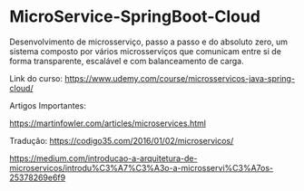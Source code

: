 # MicroService-SpringBoot-Cloud

Desenvolvimento de microsserviço, passo a passo e do absoluto zero, um sistema composto por vários microsserviços que comunicam entre si de forma transparente, escalável e com balanceamento de carga.

Link do curso: https://www.udemy.com/course/microsservicos-java-spring-cloud/

Artigos Importantes:

https://martinfowler.com/articles/microservices.html

Tradução: https://codigo35.com/2016/01/02/microservicos/

https://medium.com/introducao-a-arquitetura-de-microservicos/introdu%C3%A7%C3%A3o-a-microsservi%C3%A7os-25378269e6f9
